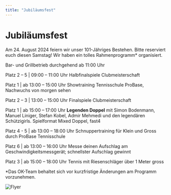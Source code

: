 ```yaml
---
title: "Jubiläumsfest"
---
```


# Jubiläumsfest

Am 24. August 2024 feiern wir unser 101-Jähriges Bestehen. Bitte reserviert euch diesen Samstag! Wir haben ein tolles Rahmenprogramm* organisiert.

Bar- und Grillbetrieb durchgehend ab 11:00 Uhr

Platz 2 – 5 | 09:00 – 11:00 Uhr 
  Halbfinalspiele Clubmeisterschaft

Platz 1 | ab 13:00 – 15:00 Uhr
  Showtraining Tennisschule ProBase, Nachwuchs von morgen sehen

Platz 2 – 3 | 13:00 – 15:00 Uhr 
  Finalspiele Clubmeisterschaft
 
Platz 1 | ab 15:00 – 17:00 Uhr 
  **Legenden Doppel** mit Simon Bodenmann, Manuel Liniger, Stefan Kobel, Admir Mehmedi und den legendären Schützigirls. Spielformat Mixed Doppel, fast4

Platz 4 - 5 | ab 13:00 – 18:00 Uhr
  Schnuppertraining für Klein und Gross durch ProBase Tennisschule

Platz 6 | ab 13:00 – 16:00 Uhr
  Messe deinen Aufschlag am Geschwindigkeitsmessgerät; schnellster Aufschlag gewinnt

Platz 3 | ab 15:00 – 18:00 Uhr
  Tennis mit Riesenschläger über 1 Meter gross

*Das OK-Team behaltet sich vor kurzfristige Änderungen am Programm vorzunehmen.

![Flyer](/img/events/flyerjubilaeum.png)
